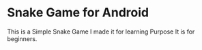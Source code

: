 # Snake Game for Android
This is a Simple Snake Game
I made it for learning Purpose
It is for beginners.
